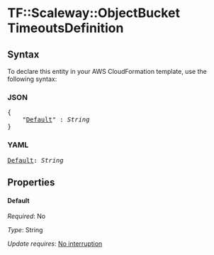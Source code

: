 # TF::Scaleway::ObjectBucket TimeoutsDefinition

## Syntax

To declare this entity in your AWS CloudFormation template, use the following syntax:

### JSON

<pre>
{
    "<a href="#default" title="Default">Default</a>" : <i>String</i>
}
</pre>

### YAML

<pre>
<a href="#default" title="Default">Default</a>: <i>String</i>
</pre>

## Properties

#### Default

_Required_: No

_Type_: String

_Update requires_: [No interruption](https://docs.aws.amazon.com/AWSCloudFormation/latest/UserGuide/using-cfn-updating-stacks-update-behaviors.html#update-no-interrupt)

